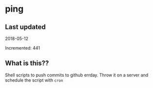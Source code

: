 # ping

## Last updated
2018-05-12

Incremented: 441

## What is this??
Shell scripts to push commits to github errday. Throw it on a server and schedule the script with `cron`
